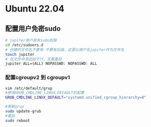 # Ubuntu 22.04 

## 配置用户免密sudo
```bash
# jupiter用户具有sudo权限
cd /etc/sudoers.d
# 创建的文件名不要带.不要有后缀，这里以用户名jupiter作为文件名
touch jupiter
# 在文件中添加如下行，无需重启
jupiter ALL=(ALL) NOPASSWD: NOPASSWD: ALL
```

### 配置cgroupv2 到 cgroupv1
```bash
vim /etc/default/grup
#修改GRUB_CMDLINE_LINUX_DEFAULT的配置
GRUB_CMDLINE_LINUX_DEFAULT="systemd.unified_cgroup_hierarchy=0"

#更新grup
sudo update-grub
#重启
sudo reboot
```